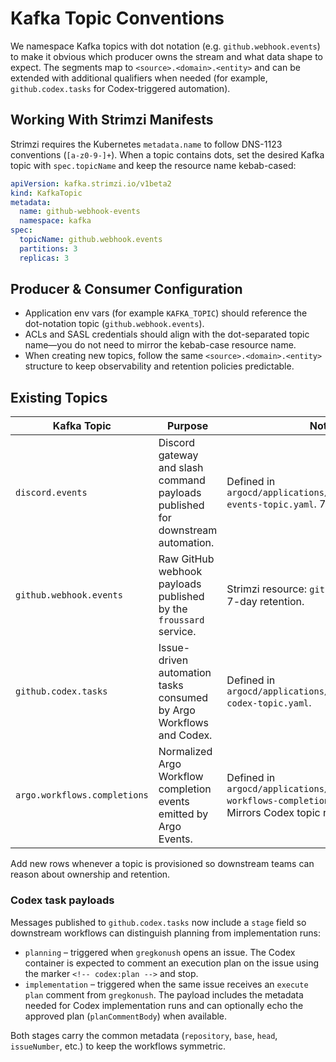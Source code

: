 # Kafka Topic Conventions

We namespace Kafka topics with dot notation (e.g. `github.webhook.events`) to make it obvious which producer owns the stream and what data shape to expect. The segments map to `<source>.<domain>.<entity>` and can be extended with additional qualifiers when needed (for example, `github.codex.tasks` for Codex-triggered automation).

## Working With Strimzi Manifests

Strimzi requires the Kubernetes `metadata.name` to follow DNS-1123 conventions (`[a-z0-9-]+`). When a topic contains dots, set the desired Kafka topic with `spec.topicName` and keep the resource name kebab-cased:

```yaml
apiVersion: kafka.strimzi.io/v1beta2
kind: KafkaTopic
metadata:
  name: github-webhook-events
  namespace: kafka
spec:
  topicName: github.webhook.events
  partitions: 3
  replicas: 3
```

## Producer & Consumer Configuration

- Application env vars (for example `KAFKA_TOPIC`) should reference the dot-notation topic (`github.webhook.events`).
- ACLs and SASL credentials should align with the dot-separated topic name—you do not need to mirror the kebab-case resource name.
- When creating new topics, follow the same `<source>.<domain>.<entity>` structure to keep observability and retention policies predictable.

## Existing Topics

| Kafka Topic | Purpose | Notes |
| ----------- | ------- | ----- |
| `discord.events` | Discord gateway and slash command payloads published for downstream automation. | Defined in `argocd/applications/froussard/discord-events-topic.yaml`. 7-day retention. |
| `github.webhook.events` | Raw GitHub webhook payloads published by the `froussard` service. | Strimzi resource: `github-webhook-events`. 7-day retention. |
| `github.codex.tasks` | Issue-driven automation tasks consumed by Argo Workflows and Codex. | Defined in `argocd/applications/froussard/github-codex-topic.yaml`. |
| `argo.workflows.completions` | Normalized Argo Workflow completion events emitted by Argo Events. | Defined in `argocd/applications/froussard/argo-workflows-completions-topic.yaml`. Mirrors Codex topic retention (7 days). |

Add new rows whenever a topic is provisioned so downstream teams can reason about ownership and retention.

### Codex task payloads

Messages published to `github.codex.tasks` now include a `stage` field so downstream workflows can distinguish planning from implementation runs:

- `planning` – triggered when `gregkonush` opens an issue. The Codex container is expected to comment an execution plan on the issue using the marker `<!-- codex:plan -->` and stop.
- `implementation` – triggered when the same issue receives an `execute plan` comment from `gregkonush`. The payload includes the metadata needed for Codex implementation runs and can optionally echo the approved plan (`planCommentBody`) when available.

Both stages carry the common metadata (`repository`, `base`, `head`, `issueNumber`, etc.) to keep the workflows symmetric.
